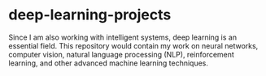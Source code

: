 # deep-learning-projects
Since I am also working with intelligent systems, deep learning is an essential field. This repository would contain my work on neural networks, computer vision, natural language processing (NLP), reinforcement learning, and other advanced machine learning techniques.
